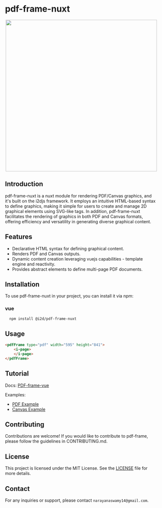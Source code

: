 # pdf-frame-nuxt

<p align="center">
  <img src="https://github.com/I2Djs/pdf-frame/blob/main/assets/pdf-frame.svg?raw=true" width=500>
</p>

## Introduction

pdf-frame-nuxt is a nuxt module for rendering PDF/Canvas graphics, and it's built on the i2djs framework. It employs an intuitive HTML-based syntax to define graphics, making it simple for users to create and manage 2D graphical elements using SVG-like tags. In addition, pdf-frame-nuxt facilitates the rendering of graphics in both PDF and Canvas formats, offering efficiency and versatility in generating diverse graphical content.


## Features

* Declarative HTML syntax for defining graphical content.
* Renders PDF and Canvas outputs.
* Dynamic content creation leveraging vuejs capabilities - template engine and reactivity.
* Provides abstract elements to define multi-page PDF documents.

## Installation

To use pdf-frame-nuxt in your project, you can install it via npm:

  
  ### vue
  ``` bash
    npm install @i2d/pdf-frame-nuxt
  ```

## Usage
```html
<pdfFrame type="pdf" width="595" height="841">
    <i-page>
    </i-page>
</pdfFrame>
```

## Tutorial
  Docs: [PDF-frame-vue](https://github.com/I2Djs/pdf-frame/wiki/pdf%E2%80%90frame%E2%80%90nuxt)
  
  Examples:
  * [PDF Example](https://j8r4lw.csb.app/)
  * [Canvas Example](https://cmynlk.csb.app/)
  

## Contributing
Contributions are welcome! If you would like to contribute to pdf-frame, please follow the guidelines in CONTRIBUTING.md.

## License
This project is licensed under the MIT License. See the [LICENSE](https://raw.githubusercontent.com/I2Djs/pdf-frame/main/LICENSE) file for more details.

## Contact
For any inquiries or support, please contact `narayanaswamy14@gmail.com`.
